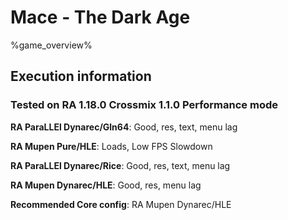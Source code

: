 # Mace - The Dark Age 

%game_overview%

## Execution information

### Tested on RA 1.18.0 Crossmix 1.1.0 Performance mode

**RA ParaLLEl Dynarec/Gln64**: Good, res, text, menu lag

**RA Mupen Pure/HLE**: Loads, Low FPS Slowdown

**RA ParaLLEl Dynarec/Rice**: Good, res, text, menu lag

**RA Mupen Dynarec/HLE**: Good, res, menu lag

**Recommended Core config**: RA Mupen Dynarec/HLE